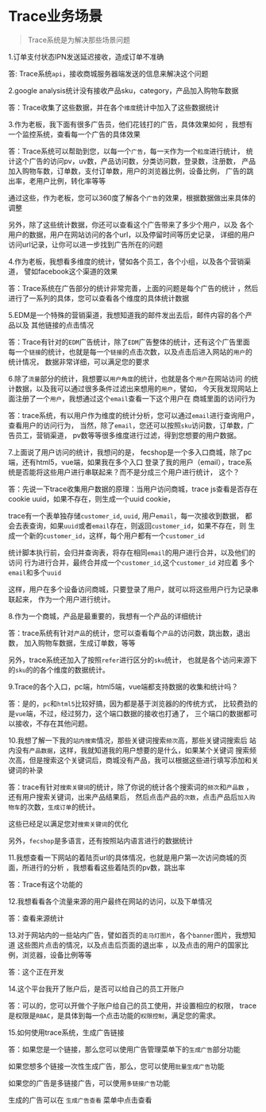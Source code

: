 Trace业务场景
=============


> Trace系统是为解决那些场景问题

1.订单支付状态IPN发送延迟接收，造成订单不准确

答: Trace系统`api`，接收商城服务器端发送的信息来解决这个问题

2.google analysis统计没有接收产品sku，category，产品加入购物车数据

答：Trace收集了这些数据，并在各个`维度`统计中加入了这些数据统计

3.作为老板，我下面有很多广告员，他们花钱打的广告，具体效果如何
，我想有一个监控系统，查看每一个广告的具体效果

答：Trace系统可以帮助到您，以每一个`广告`，每一`天`作为一个`粒度`进行统计，
统计这个广告的访问pv，uv数，产品访问数，分类访问数，登录数，注册数，
产品加入购物车数，订单数，支付订单数，用户的浏览器比例，设备比例，
广告的跳出率，老用户比例，转化率等等

通过这些，作为老板，您可以360度了解各个`广告`的效果，根据数据做出来具体的调整

另外，除了这些统计数据，你还可以查看这个广告带来了多少个用户，以及
各个用户的数据，用户在网站访问的各个url，以及停留时间等历史记录，
详细的用户访问url记录，让你可以进一步找到广告所在的问题

4.作为老板，我想看多维度的统计，譬如各个员工，各个小组，以及各个营销渠道，
譬如facebook这个渠道的效果

答：Trace系统在广告部分的统计非常完善，上面的问题是每个广告的统计
，然后进行了一系列的具体，您可以查看各个维度的具体统计数据

5.EDM是一个特殊的营销渠道，我想知道我的邮件发出去后，邮件内容的各个产品以及
其他链接的点击情况

答：Trace有针对的`EDM`广告统计，除了`EDM`广告整体的统计，还有这个广告里面
每一个`链接`的统计，也就是每一个`链接`的点击次数，以及点击后进入网站的`用户`的统计情况，
数据非常详细，可以满足您的要求


6.除了`流量`部分的统计，我想要以`用户角度`的统计，也就是各个`用户`在网站访问
的统计数据，以及我可以通过很多条件过滤出来想用的`用户`，譬如，
今天我发现网站上面注册了一个`用户`，我想通过这个`email`查看一下这个用户在
商城里面的访问行为

答：trace系统，有以用户作为维度的统计分析，您可以通过`email`进行查询用户，查看用户的访问行为，
当然，除了`email`，您还可以按照`sku`访问数，订单数，广告员工，营销渠道，
pv数等等很多维度进行过滤，得到您想要的用户数据。


7.上面说了用户访问的统计，我想问的是，
fecshop是一个多入口商城，除了pc端，还有html5，vue端，如果我在多个入口
登录了我的用户（email），trace系统是否能将这些用户进行串联起来？而不是分成三个用户进行统计，
这个？


答：先说一下trace收集用户数据的原理：当用户访问商城，trace js查看是否存在cookie 
uuid，如果不存在，则生成一个uuid cookie，

trace有一个表单独存储`customer_id`, `uuid`, 用户`email`，每一次接收到数据，
都会去表查询，如果`uuid`或者`email`存在，则返回`customer_id`，如果不存在，则
生成一个新的`customer_id`，这样，每个用户都有一个`customer_id`

统计脚本执行前，会归并查询表，将存在相同`email`的用户进行合并，以及他们的访问
行为进行合并，最终合并成一个`customer_id`,这个`customer_id` 对应着
多个`email`和多个`uuid`

这样，用户在多个设备访问商城，只要登录了用户，就可以将这些用户行为记录串联起来，
作为一个用户进行统计。


8.作为一个商城，产品是最重要的，我想有一个产品的详细统计

答：trace系统有针对`产品`的统计，您可以查看每个`产品`的访问数，跳出数，退出数，
加入购物车数据，生成订单数，等等

另外，trace系统还加入了按照`refer`进行区分的`sku`统计，
也就是各个访问来源下的`sku`的的各个维度的数据统计。


9.Trace的各个入口，pc端，html5端，vue端都支持数据的收集和统计吗？

答：是的，`pc`和`html5`比较好搞，因为都是基于浏览器的的传统方式，
比较费劲的是`vue`端，不过，经过努力，这个端口数据的接收也打通了，
三个端口的数据都可以接收，不存在其他问题。


10.我想了解一下我的`站内搜索`情况，那些关键词搜索`频次`高，那些关键词搜索后
站内没有`产品数据`，这样，我就知道我的用户想要的是什么，如果某个关键词
搜索频次高，但是搜索这个关键词后，商城没有产品，我可以根据这些进行填写添加和关键词的补录


答：trace有针对`搜索关键词`的统计，除了你说的统计各个搜索词的`频次`和`产品数`
，还有用户搜索关键词，出来产品结果后，
然后点击产品的`次数`，点击产品后`加入购物车`的次数，`生成订单`的统计。

这些已经足以满足您对`搜索关键词`的优化

另外，`fecshop`是多语言，还有按照站内语言进行的数据统计

11.我想查看一下网站的着陆页url的具体情况，也就是用户第一次访问商城的页面，所进行的分析
，我想看看这些着陆页的pv数，跳出率

答：Trace有这个功能的


12.我想看看各个流量来源的用户最终在网站的访问，以及下单情况

答：查看来源统计


13.对于网站内的一些站内广告，譬如首页的`走马灯图片`，各个`banner`图片，我想知道
这些图片点击的情况，以及点击后页面的退出率
，以及点击的用户的国家比例，浏览器，设备比例等等


答：这个正在开发


14.这个平台我开了账户后，是否可以给自己的员工开账户

答：可以的，您可以开做个子账户给自己的员工使用，并设置相应的权限，
trace是权限是`RBAC`，是具体到每一个点击功能的`权限控制`，满足您的需求。

15.如何使用trace系统，生成广告链接

答：如果您是一个链接，那么您可以使用广告管理菜单下的`生成广告`部分功能

如果您想多个链接一次性生成广告，那么，您可以使用`批量生成广告`功能

如果您的广告是多链接广告，可以使用`多链接广告`功能

生成的广告可以在 `生成广告查看`  菜单中点击查看











































